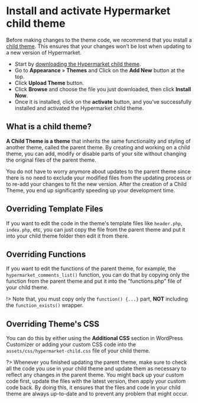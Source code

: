 # Install and activate Hypermarket child theme

Before making changes to the theme code, we recommend that you install a [child theme](https://github.com/mahdiyazdani/Hypermarket-Child/releases). This ensures that your changes won’t be lost when updating to a new version of Hypermarket.

* Start by [downloading the Hypermarket child theme](https://github.com/mahdiyazdani/Hypermarket-Child/releases).
* Go to **Appearance** » **Themes** and Click on the **Add New** button at the top.
* Click **Upload Theme** button.
* Click **Browse** and choose the file you just downloaded, then click **Install Now**.
* Once it is installed, click on the **activate** button, and you’ve successfully installed and activated the Hypermarket child theme.

## What is a child theme?

**A Child Theme is a theme** that inherits the same functionality and styling of another theme, called the parent theme. By creating and working on a child theme, you can add, modify or disable parts of your site without changing the original files of the parent theme.

You do not have to worry anymore about updates to the parent theme since there is no need to exclude your modified files from the updating process or to re-add your changes to fit the new version. After the creation of a Child Theme, you end up significantly speeding up your development time.

## Overriding Template Files

If you want to edit the code in the theme's template files like ```header.php```, ```index.php```, etc, you can just copy the file from the parent theme and put it into your child theme folder then edit it from there.

## Overriding Functions

If you want to edit the functions of the parent theme, for example, the ```hypermarket_comments_list()``` function, you can do that by copying only the function from the parent theme and put it into the "functions.php" file of your child theme.

!> Note that, you must copy only the ```function() {...}``` part, **NOT** including the ```function_exists()``` wrapper.

## Overriding Theme's CSS

You can do this by either using the **Additional CSS** section in WordPress Customizer or adding your custom CSS code into the ```assets/css/hypermarket-child.css``` file of your child theme.

?> Whenever you finished updating the parent theme, make sure to check all the code you use in your child theme and update them as necessary to reflect any changes in the parent theme. You might back up your custom code first, update the files with the latest version, then apply your custom code back.
By doing this, it ensures that the files and code in your child theme are always up-to-date and to prevent any problem that might occur.
